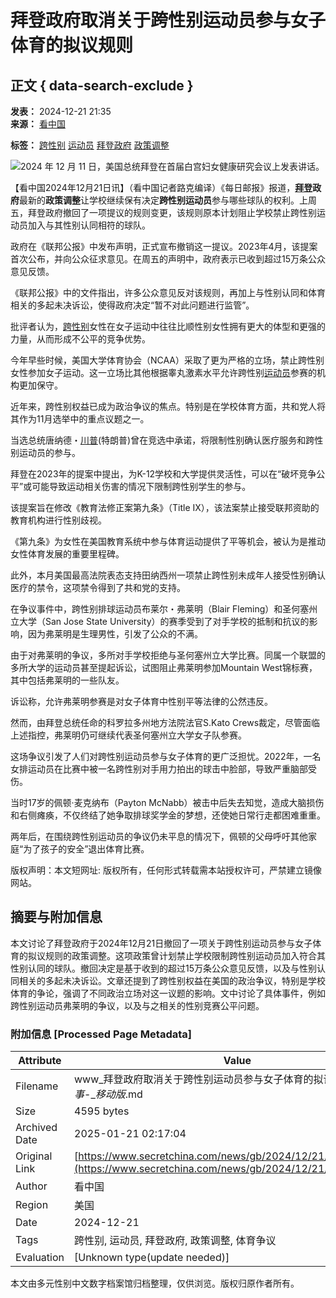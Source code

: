 # 拜登政府取消关于跨性别运动员参与女子体育的拟议规则

## 正文 { data-search-exclude }


**发表：** 2024-12-21 21:35  
**来源：** [看中国](https://www.secretchina.com)

**标签：** [跨性别](//search.secretchina.com/news/gb/tag/%E8%B7%A8%E6%80%A7%E5%88%AB) [运动员](//search.secretchina.com/news/gb/tag/%E8%BF%90%E5%8A%A8%E5%91%98) [拜登政府](//search.secretchina.com/news/gb/tag/%E6%8B%9C%E7%99%BB%E6%94%BF%E5%BA%9C) [政策调整](//search.secretchina.com/news/gb/tag/%E6%94%BF%E7%AD%96%E8%B0%83%E6%95%B4)

![2024 年 12 月 11 日，美国总统拜登在首届白宫妇女健康研究会议上发表讲话。](//img6.secretchina.com/pic/2024/12-13/p3580551a528944802-ss.jpg) 

【看中国2024年12月21日讯】（看中国记者路克编译）《每日邮报》报道，**[拜登](https://www.secretchina.com/news/gb/tag/拜登)政府**最新的**政策调整**让学校继续保有决定**跨性别运动员**参与哪些球队的权利。上周五，拜登政府撤回了一项提议的规则变更，该规则原本计划阻止学校禁止跨性别运动员加入与其性别认同相符的球队。

政府在《联邦公报》中发布声明，正式宣布撤销这一提议。2023年4月，该提案首次公布，并向公众征求意见。在周五的声明中，政府表示已收到超过15万条公众意见反馈。

《联邦公报》中的文件指出，许多公众意见反对该规则，再加上与性别认同和体育相关的多起未决诉讼，使得政府决定“暂不对此问题进行监管”。

批评者认为，[跨性别](https://www.secretchina.com/news/gb/tag/跨性别)女性在女子运动中往往比顺性别女性拥有更大的体型和更强的力量，从而形成不公平的竞争优势。

今年早些时候，美国大学体育协会（NCAA）采取了更为严格的立场，禁止跨性别女性参加女子运动。这一立场比其他根据睾丸激素水平允许跨性别[运动员](https://www.secretchina.com/news/gb/tag/运动员)参赛的机构更加保守。

近年来，跨性别权益已成为政治争议的焦点。特别是在学校体育方面，共和党人将其作为11月选举中的重点议题之一。

当选总统唐纳德・[川普](https://www.secretchina.com/news/gb/tag/川普)(特朗普)曾在竞选中承诺，将限制性别确认医疗服务和跨性别运动员的参与。

拜登在2023年的提案中提出，为K-12学校和大学提供灵活性，可以在“破坏竞争公平”或可能导致运动相关伤害的情况下限制跨性别学生的参与。

该提案旨在修改《教育法修正案第九条》（Title IX），该法案禁止接受联邦资助的教育机构进行性别歧视。

《第九条》为女性在美国教育系统中参与体育运动提供了平等机会，被认为是推动女性体育发展的重要里程碑。

此外，本月美国最高法院表态支持田纳西州一项禁止跨性别未成年人接受性别确认医疗的禁令，这项禁令得到了共和党的支持。

在争议事件中，跨性别排球运动员布莱尔・弗莱明（Blair Fleming）和圣何塞州立大学（San Jose State University）的赛季受到了对手学校的抵制和抗议的影响，因为弗莱明是生理男性，引发了公众的不满。

由于对弗莱明的争议，多所对手学校拒绝与圣何塞州立大学比赛。同属一个联盟的多所大学的运动员甚至提起诉讼，试图阻止弗莱明参加Mountain West锦标赛，其中包括弗莱明的一些队友。

诉讼称，允许弗莱明参赛是对女子体育中性别平等法律的公然违反。

然而，由拜登总统任命的科罗拉多州地方法院法官S.Kato Crews裁定，尽管面临上述指控，弗莱明仍可继续代表圣何塞州立大学女子队参赛。

这场争议引发了人们对跨性别运动员参与女子体育的更广泛担忧。2022年，一名女排运动员在比赛中被一名跨性别对手用力拍出的球击中脸部，导致严重脑部受伤。

当时17岁的佩顿·麦克纳布（Payton McNabb）被击中后失去知觉，造成大脑损伤和右侧瘫痪，不仅终结了她争取排球奖学金的梦想，还使她日常行走都困难重重。

两年后，在围绕跨性别运动员的争议仍未平息的情况下，佩顿的父母呼吁其他家庭“为了孩子的安全”退出体育比赛。

版权声明：本文短网址: 版权所有，任何形式转载需本站授权许可，严禁建立镜像网站。
<!-- tcd_original_link https://www.secretchina.com/news/gb/2024/12/21/1074844.html -->


## 摘要与附加信息

<!-- tcd_abstract -->
本文讨论了拜登政府于2024年12月21日撤回了一项关于跨性别运动员参与女子体育的拟议规则的政策调整。这项政策曾计划禁止学校限制跨性别运动员加入符合其性别认同的球队。撤回决定是基于收到的超过15万条公众意见反馈，以及与性别认同相关的多起未决诉讼。文章还提到了跨性别权益在美国的政治争议，特别是学校体育的争论，强调了不同政治立场对这一议题的影响。文中讨论了具体事件，例如跨性别运动员弗莱明的争议，以及与之相关的性别竞赛公平问题。
<!-- tcd_abstract_end -->

### 附加信息 [Processed Page Metadata]

| Attribute       | Value                                  |
|-----------------|----------------------------------------|
| Filename        | www_拜登政府取消关于跨性别运动员参与女子体育的拟议规则_图__-_时事_-__移动版_.md                             |
| Size            | 4595 bytes                           |
| Archived Date   | 2025-01-21 02:17:04                             |
| Original Link   | [https://www.secretchina.com/news/gb/2024/12/21/1074844.html](https://www.secretchina.com/news/gb/2024/12/21/1074844.html)                       |
| Author          | 看中国                               |
| Region          | 美国                               |
| Date            | 2024-12-21                                 |
| Tags            | 跨性别, 运动员, 拜登政府, 政策调整, 体育争议                                 |
| Evaluation            | [Unknown type(update needed)]                                 |
<!-- tcd_table_end -->

本文由多元性别中文数字档案馆归档整理，仅供浏览。版权归原作者所有。
